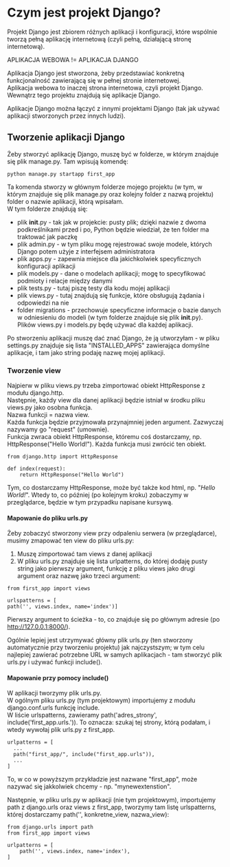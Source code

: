 # Czym jest projekt Django?  
Projekt Django jest zbiorem różnych aplikacji i konfiguracji, które wspólnie tworzą pełną aplikację internetową (czyli pełną, działającą stronę internetową).  
  
APLIKACJA WEBOWA != APLIKACJA DJANGO  
  
Aplikacja Django jest stworzona, żeby przedstawiać konkretną funkcjonalność zawierającą się w pełnej stronie internetowej.  
Aplikacja webowa to inaczej strona internetowa, czyli projekt Django. Wewnątrz tego projektu znajdują się aplikacje Django.  
  
Aplikacje Django można łączyć z innymi projektami Django (tak jak używać aplikacji stworzonych przez innych ludzi).  
  
## Tworzenie aplikacji Django  
Żeby stworzyć aplikację Django, muszę być w folderze, w którym znajduje się plik manage.py. Tam wpisują komendę:  
```
python manage.py startapp first_app
```
Ta komenda stworzy w głównym folderze mojego projektu (w tym, w którym znajduje się plik manage.py oraz kolejny folder z nazwą projektu) folder o nazwie aplikacji, którą wpisałam.  
W tym folderze znajdują się:  
- plik __init__.py - tak jak w projekcie: pusty plik; dzięki nazwie z dwoma podkreślnikami przed i po, Python będzie wiedział, że ten folder ma traktować jak paczkę  
- plik admin.py - w tym pliku mogę rejestrować swoje modele, których Django potem użyje z interfejsem administratora  
- plik apps.py - zapewnia miejsce dla jakichkolwiek specyficznych konfiguracji aplikacji  
- plik models.py - dane o modelach aplikacji; mogę to specyfikować podmioty i relacje między danymi  
- plik tests.py - tutaj piszę testy dla kodu mojej aplikacji  
- plik views.py - tutaj znajdują się funkcje, które obsługują żądania i odpowiedzi na nie  
- folder migrations - przechowuje specyficzne informacje o bazie danych w odniesieniu do modeli (w tym folderze znajduje się plik __init__.py).  
Plików views.py i models.py będę używać dla każdej aplikacji.  
  
Po stworzeniu aplikacji muszę dać znać Django, że ją utworzyłam - w pliku settings.py znajduje się lista "INSTALLED_APPS" zawierająca domyślne aplikacje, i tam jako string podaję nazwę mojej aplikacji.  
  
### Tworzenie view  
Najpierw w pliku views.py trzeba zimportować obiekt HttpResponse z modułu django.http.  
Następnie, każdy view dla danej aplikacji będzie istniał w środku pliku views.py jako osobna funkcja.   
Nazwa funkcji = nazwa view.  
Każda funkcja będzie przyjmowała przynajmniej jeden argument. Zazwyczaj nazywamy go "request" (umownie).  
Funkcja zwraca obiekt HttpResponse, któremu coś dostarczamy, np. HttpResponse("Hello World!"). Każda funkcja musi zwrócić ten obiekt.  
```
from django.http import HttpResponse

def index(request):
    return HttpResponse("Hello World")
```  
Tym, co dostarczamy HttpResponse, może być także kod html, np. "<em>Hello World!</em>". Wtedy to, co później (po kolejnym kroku) zobaczymy w przeglądarce, będzie w tym przypadku napisane kursywą.  
   
#### Mapowanie do pliku urls.py  
Żeby zobaczyć stworzony view przy odpaleniu serwera (w przeglądarce), musimy zmapować ten view do pliku urls.py:  
1. Muszę zimportować tam views z danej aplikacji  
2. W pliku urls.py znajduje się lista urlpatterns, do której dodaję pusty string jako pierwszy argument, funkcję z pliku views jako drugi argument oraz nazwę jako trzeci argument:  
```
from first_app import views

urlspatterns = [
path('', views.index, name='index')]
```

Pierwszy argument to ścieżka - to, co znajduje się po głównym adresie (po http://127.0.0.1:8000/).  
  
Ogólnie lepiej jest utrzymywać główny plik urls.py (ten stworzony automatycznie przy tworzeniu projektu) jak najczystszym; w tym celu najlepiej zawierać potrzebne URL w samych aplikacjach - tam stworzyć plik urls.py i używać funkcji include().  
  
#### Mapowanie przy pomocy include()  
W aplikacji tworzymy plik urls.py.  
W ogólnym pliku urls.py (tym projektowym) importujemy z modułu django.conf.urls funkcję include.  
W liście urlspatterns, zawieramy path('adres_strony', include('first_app.urls.')). To oznacza: szukaj tej strony, którą podałam, i wtedy wywołaj plik urls.py z first_app.  
```
urlpatterns = [
  ...
  path("first_app/", include("first_app.urls")),
  ...
]
```
To, w co w powyższym przykładzie jest nazwane "first_app", może nazywać się jakkolwiek chcemy - np. "mynewextenstion".  
  
Następnie, w pliku urls.py w aplikacji (nie tym projektowym), importujemy path z django.urls oraz views z first_app, tworzymy tam listę urlspatterns, której dostarczamy path('', konkretne_view, nazwa_view):  
```
from django.urls import path
from first_app import views

urlpatterns = [
    path('', views.index, name='index'),
]
```
